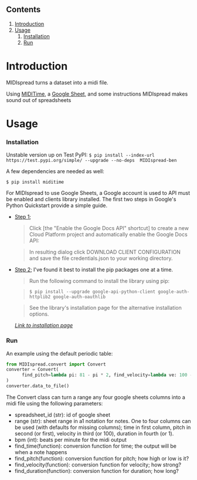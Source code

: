 ## Contents
  1. [Introduction](README.md#introduction)
  1. [Usage](README.md#usage)
      1. [Installation](README.md#installation)
      1. [Run](README.md#run)

# Introduction
  MIDIspread turns a dataset into a midi file.

  Using [MIDITime](https://github.com/cirlabs/miditime), a [Google Sheet](https://sheets.google.com), and some instructions MIDIspread makes sound out of spreadsheets

# Usage

### Installation
  Unstable version up on Test PyPI:
  `$ pip install --index-url https://test.pypi.org/simple/ --upgrade --no-deps  MIDIspread-ben`

  A few dependencies are needed as well:

  `$ pip install miditime`

  For MIDIspread to use Google Sheets, a Google account is used to API must be enabled and clients library installed. The first two steps in Google's Python Quickstart provide a simple guide.


  - [Step 1](https://developers.google.com/docs/api/quickstart/python#step_1_turn_on_the);

      > Click [the "Enable the Google Docs API" shortcut] to create a new Cloud Platform project and automatically enable the Google Docs API:

      > In resulting dialog click DOWNLOAD CLIENT CONFIGURATION and save the file credentials.json to your working directory.


  - [Step 2](https://developers.google.com/docs/api/quickstart/python#step_2_install_the_google_client_library); I've found it best to install the pip packages one at a time.

      > Run the following command to install the library using pip:

      > `$ pip install --upgrade google-api-python-client google-auth-httplib2 google-auth-oauthlib`

      > See the library's installation page for the alternative installation options.

      *[Link to installation page](https://github.com/googleapis/google-api-python-client)*

### Run

An example using the default periodic table:
```python
from MIDIspread.convert import Convert
converter = Convert(
      find_pitch=lambda pi: 81 - pi * 2, find_velocity=lambda ve: 100 - ve * 4,
)
converter.data_to_file()
```
The Convert class can turn a range  any four google sheets columns into a midi file using the following parameters:
* spreadsheet_id (str): id of google sheet
* range (str): sheet range in a1 notation for notes.
    One to four columns can be used (with defaults for missing columns);
    time in first column, pitch in second (or first),
    velocity in third (or 100), duration in fourth (or 1).
* bpm (int): beats per minute for the midi output
* find_time(function): conversion function for time;
    the output will be when a note happens
* find_pitch(function): conversion function for pitch;
    how high or low is it?
* find_velocity(function): conversion function for velocity;
    how strong?
* find_duration(function): conversion function for duration;
    how long?
